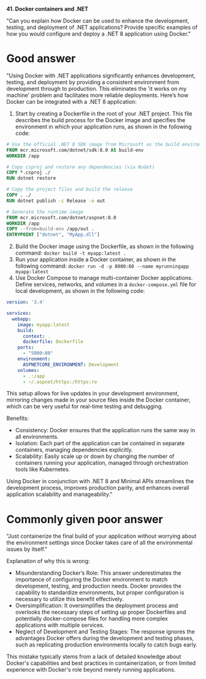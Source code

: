 **41. Docker containers and .NET**

"Can you explain how Docker can be used to enhance the development, testing, and deployment of .NET applications? Provide specific examples of how you would configure and deploy a .NET 8 application using Docker."

# Good answer

"Using Docker with .NET applications significantly enhances development, testing, and deployment by providing a consistent environment from development through to production. This eliminates the 'it works on my machine' problem and facilitates more reliable deployments. Here’s how Docker can be integrated with a .NET 8 application:
1.	Start by creating a Dockerfile in the root of your .NET project. This file describes the build process for the Docker image and specifies the environment in which your application runs, as shown in the following code:
```dockerfile
# Use the official .NET 8 SDK image from Microsoft as the build environment
FROM mcr.microsoft.com/dotnet/sdk:8.0 AS build-env
WORKDIR /app

# Copy csproj and restore any dependencies (via NuGet)
COPY *.csproj ./
RUN dotnet restore

# Copy the project files and build the release
COPY . ./
RUN dotnet publish -c Release -o out

# Generate the runtime image
FROM mcr.microsoft.com/dotnet/aspnet:8.0
WORKDIR /app
COPY --from=build-env /app/out .
ENTRYPOINT ["dotnet", "MyApp.dll"]
```

2.	Build the Docker image using the Dockerfile, as shown in the following command: `docker build -t myapp:latest .`
3.	Run your application inside a Docker container, as shown in the following command: `docker run -d -p 8080:80 --name myrunningapp myapp:latest`
4.	Use Docker Compose to manage multi-container Docker applications. Define services, networks, and volumes in a `docker-compose.yml` file for local development, as shown in the following code:
```yml
version: '3.4'

services:
  webapp:
    image: myapp:latest
    build:
      context: .
      dockerfile: Dockerfile
    ports:
      - "5000:80"
    environment:
      ASPNETCORE_ENVIRONMENT: Development
    volumes:
      - .:/app
      - ~/.aspnet/https:/https:ro
```

This setup allows for live updates in your development environment, mirroring changes made in your source files inside the Docker container, which can be very useful for real-time testing and debugging.

Benefits:
- Consistency: Docker ensures that the application runs the same way in all environments.
- Isolation: Each part of the application can be contained in separate containers, managing dependencies explicitly.
- Scalability: Easily scale up or down by changing the number of containers running your application, managed through orchestration tools like Kubernetes.

Using Docker in conjunction with .NET 8 and Minimal APIs streamlines the development process, improves production parity, and enhances overall application scalability and manageability."

# Commonly given poor answer

"Just containerize the final build of your application without worrying about the environment settings since Docker takes care of all the environmental issues by itself."

Explanation of why this is wrong:
- Misunderstanding Docker’s Role: This answer underestimates the importance of configuring the Docker environment to match development, testing, and production needs. Docker provides the capability to standardize environments, but proper configuration is necessary to utilize this benefit effectively.
- Oversimplification: It oversimplifies the deployment process and overlooks the necessary steps of setting up proper Dockerfiles and potentially docker-compose files for handling more complex applications with multiple services.
- Neglect of Development and Testing Stages: The response ignores the advantages Docker offers during the development and testing phases, such as replicating production environments locally to catch bugs early.

This mistake typically stems from a lack of detailed knowledge about Docker's capabilities and best practices in containerization, or from limited experience with Docker's role beyond merely running applications.

